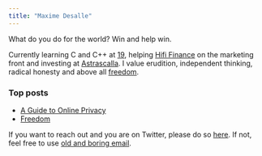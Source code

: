 ```yaml
---
title: "Maxime Desalle"
---
```


What do you do for the world? Win and help win.

Currently learning C and C++ at [19](https://twitter.com/19network42), helping [Hifi Finance](https://hifi.finance) on the marketing front and investing at [Astrascalla](https://astrascalla.com). I value erudition, independent thinking, radical honesty and above all [freedom](https://maxdesalle.com/freedom).

### Top posts

- [A Guide to Online Privacy](/privacy-how-to-get-off-the-radar-with-ease/)
- [Freedom](/freedom/)

If you want to reach out and you are on Twitter, please do so [here](https://mmd.link/hey). If not, feel free to use [old and boring email](https://maxdesalle.com/contact).

